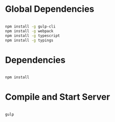 # Global Dependencies

```sh

npm install -g gulp-cli
npm install -g webpack
npm install -g typescript
npm install -g typings
```


# Dependencies

```sh

npm install
```

# Compile and Start Server

```sh

gulp
```
